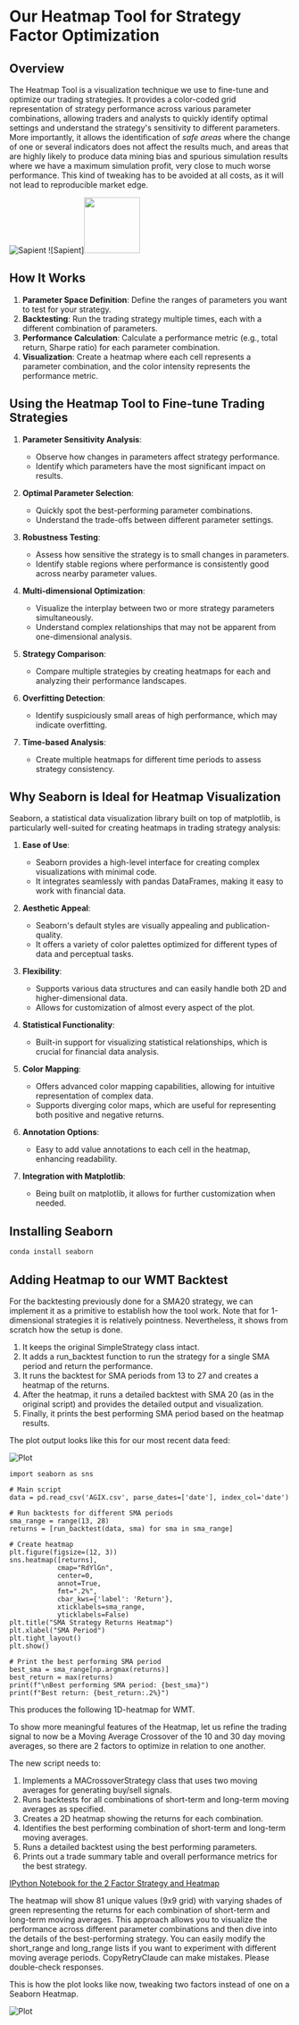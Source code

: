 # Our Heatmap Tool for Strategy Factor Optimization

## Overview
The Heatmap Tool is a visualization technique we use to fine-tune and optimize our trading strategies. It provides a color-coded grid representation of strategy performance across various parameter combinations, allowing traders and analysts to quickly identify optimal settings and understand the strategy's sensitivity to different parameters. More importantly, it allows the identification of *safe areas* where the change of one or several indicators does not affect the results much, and areas that are highly likely to produce data mining bias and spurious simulation results where we have a maximum simulation profit, very close to much worse performance. This kind of tweaking has to be avoided at all costs, as it will not lead to reproducible market edge.

![Sapient](https://github.com/Sapient-Predictive-Analytics/dataportal/blob/main/HeatmapTool/NEW_ICON_SW.png)
![Sapient]<img src="[images/example.png](https://github.com/Sapient-Predictive-Analytics/dataportal/blob/main/HeatmapTool/NEW_ICON_SW.png)" width="100" />

## How It Works
1. **Parameter Space Definition**: Define the ranges of parameters you want to test for your strategy.
2. **Backtesting**: Run the trading strategy multiple times, each with a different combination of parameters.
3. **Performance Calculation**: Calculate a performance metric (e.g., total return, Sharpe ratio) for each parameter combination.
4. **Visualization**: Create a heatmap where each cell represents a parameter combination, and the color intensity represents the performance metric.

## Using the Heatmap Tool to Fine-tune Trading Strategies
1. **Parameter Sensitivity Analysis**: 
   - Observe how changes in parameters affect strategy performance.
   - Identify which parameters have the most significant impact on results.

2. **Optimal Parameter Selection**:
   - Quickly spot the best-performing parameter combinations.
   - Understand the trade-offs between different parameter settings.

3. **Robustness Testing**:
   - Assess how sensitive the strategy is to small changes in parameters.
   - Identify stable regions where performance is consistently good across nearby parameter values.

4. **Multi-dimensional Optimization**:
   - Visualize the interplay between two or more strategy parameters simultaneously.
   - Understand complex relationships that may not be apparent from one-dimensional analysis.

5. **Strategy Comparison**:
   - Compare multiple strategies by creating heatmaps for each and analyzing their performance landscapes.

6. **Overfitting Detection**:
   - Identify suspiciously small areas of high performance, which may indicate overfitting.

7. **Time-based Analysis**:
   - Create multiple heatmaps for different time periods to assess strategy consistency.

## Why Seaborn is Ideal for Heatmap Visualization
Seaborn, a statistical data visualization library built on top of matplotlib, is particularly well-suited for creating heatmaps in trading strategy analysis:

1. **Ease of Use**: 
   - Seaborn provides a high-level interface for creating complex visualizations with minimal code.
   - It integrates seamlessly with pandas DataFrames, making it easy to work with financial data.

2. **Aesthetic Appeal**:
   - Seaborn's default styles are visually appealing and publication-quality.
   - It offers a variety of color palettes optimized for different types of data and perceptual tasks.

3. **Flexibility**:
   - Supports various data structures and can easily handle both 2D and higher-dimensional data.
   - Allows for customization of almost every aspect of the plot.

4. **Statistical Functionality**:
   - Built-in support for visualizing statistical relationships, which is crucial for financial data analysis.

5. **Color Mapping**:
   - Offers advanced color mapping capabilities, allowing for intuitive representation of complex data.
   - Supports diverging color maps, which are useful for representing both positive and negative returns.

6. **Annotation Options**:
   - Easy to add value annotations to each cell in the heatmap, enhancing readability.

7. **Integration with Matplotlib**:
   - Being built on matplotlib, it allows for further customization when needed.

## Installing Seaborn

```python
conda install seaborn
```

## Adding Heatmap to our WMT Backtest
For the backtesting previously done for a SMA20 strategy, we can implement it as a primitive to establish how the tool work. Note that for 1-dimensional strategies it is relatively pointness. Nevertheless, it shows from scratch how the setup is done.

1. It keeps the original SimpleStrategy class intact.
2. It adds a run_backtest function to run the strategy for a single SMA period and return the performance.
3. It runs the backtest for SMA periods from 13 to 27 and creates a heatmap of the returns.
4. After the heatmap, it runs a detailed backtest with SMA 20 (as in the original script) and provides the detailed output and visualization.
5. Finally, it prints the best performing SMA period based on the heatmap results.

The plot output looks like this for our most recent data feed:

![Plot](https://github.com/Sapient-Predictive-Analytics/dataportal/blob/main/HeatmapTool/Heatmap1D.png)

~~~
import seaborn as sns

# Main script
data = pd.read_csv('AGIX.csv', parse_dates=['date'], index_col='date')

# Run backtests for different SMA periods
sma_range = range(13, 28)
returns = [run_backtest(data, sma) for sma in sma_range]

# Create heatmap
plt.figure(figsize=(12, 3))
sns.heatmap([returns], 
            cmap="RdYlGn", 
            center=0, 
            annot=True, 
            fmt=".2%", 
            cbar_kws={'label': 'Return'},
            xticklabels=sma_range,
            yticklabels=False)
plt.title("SMA Strategy Returns Heatmap")
plt.xlabel("SMA Period")
plt.tight_layout()
plt.show()

# Print the best performing SMA period
best_sma = sma_range[np.argmax(returns)]
best_return = max(returns)
print(f"\nBest performing SMA period: {best_sma}")
print(f"Best return: {best_return:.2%}")
~~~

This produces the following 1D-heatmap for WMT.

To show more meaningful features of the Heatmap, let us refine the trading signal to now be a Moving Average Crossover of the 10 and 30 day moving averages, so there are 2 factors to optimize in relation to one another.

The new script needs to:

1. Implements a MACrossoverStrategy class that uses two moving averages for generating buy/sell signals.
2. Runs backtests for all combinations of short-term and long-term moving averages as specified.
3. Creates a 2D heatmap showing the returns for each combination.
4. Identifies the best performing combination of short-term and long-term moving averages.
5. Runs a detailed backtest using the best performing parameters.
6. Prints out a trade summary table and overall performance metrics for the best strategy.

[IPython Notebook for the 2 Factor Strategy and Heatmap](https://github.com/Sapient-Predictive-Analytics/dataportal/blob/main/HeatmapTool/MAcrossOver.ipynb)

The heatmap will show 81 unique values (9x9 grid) with varying shades of green representing the returns for each combination of short-term and long-term moving averages.
This approach allows you to visualize the performance across different parameter combinations and then dive into the details of the best-performing strategy. You can easily modify the short_range and long_range lists if you want to experiment with different moving average periods. CopyRetryClaude can make mistakes. Please double-check responses.

This is how the plot looks like now, tweaking two factors instead of one on a Seaborn Heatmap.

![Plot](https://github.com/Sapient-Predictive-Analytics/dataportal/blob/main/HeatmapTool/Heatmap2D.png)
